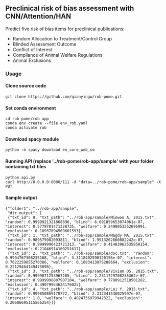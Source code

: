 ## Preclinical risk of bias assessment with CNN/Attention/HAN

Predict five risk of bias items for preclinical publications:
- Random Allocation to Treatment/Control Group
- Blinded Assessment Outcome
- Conflict of Interest
- Compliance of Animal Welfare Regulations
- Animal Exclusions


### Usage

#### Clone source code
```
git clone https://github.com/qianyingw/rob-pome.git
```
#### Set conda environment
```
cd rob-pome/rob-app
conda env create --file env_rob.yaml
conda activate rob
```
#### Download spacy module
```
python -m spacy download en_core_web_sm
```
#### Running API (replace '../rob-pome/rob-app/sample' with your folder containing txt files
```
python api.py
curl http://0.0.0.0:8080/111 -d "data=../rob-pome/rob-app/sample" -X PUT
```

#### Sample output
```
{"folder1": "../rob-app/sample", 
 "dir_output": [
 {"txt_id": 0, "txt_path": "../rob-app/sample/Minwoo A, 2015.txt", "random": 0.9999921321868896, "blind": 6.691859653074061e-07, "interest": 0.5779701471328735, "welfare": 0.3498053252696991, "exclusion": 0.18937094509601593}, 
 {"txt_id": 1, "txt_path": "../rob-app/sample/Magdy MA, 2015.txt", "random": 0.989575982093811, "blind": 1.9913262860882242e-07, "interest": 0.9999996423721313, "welfare": 0.41483962535858154, "exclusion": 0.21046914160251617}, 
 {"txt_id": 2, "txt_path": "../rob-app/sample/doc.txt", "random": 0.9994767308235168, "blind": 3.3118402598120156e-07, "interest": 0.7622259855270386, "welfare": 0.1603413075208664, "exclusion": 0.22129464149475098}, 
 {"txt_id": 3, "txt_path": "../rob-app/sample/Viviam OS, 2015.txt", "random": 0.9999871253967285, "blind": 2.2311729708235362e-07, "interest": 0.9999998807907104, "welfare": 0.7780912518501282, "exclusion": 0.49079954624176025}, 
 {"txt_id": 4, "txt_path": "../rob-app/sample/Lei Y, 2015.txt", "random": 0.999850869178772, "blind": 2.312341536025997e-07, "interest": 1.0, "welfare": 0.4824756979942322, "exclusion": 0.20606695115566254}]}
```
